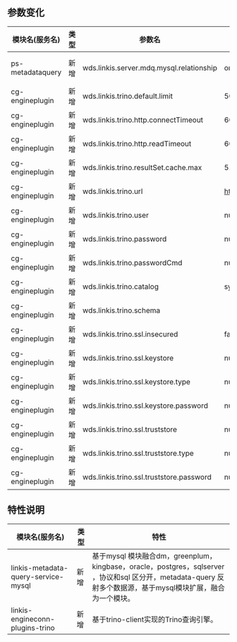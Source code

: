 ## 参数变化 


| 模块名(服务名)| 类型  |     参数名                                                | 默认值             | 描述                                                    |
| ----------- | ----- | -------------------------------------------------------- | ---------------- | ------------------------------------------------------- |
|ps-metadataquery | 新增  |   wds.linkis.server.mdq.mysql.relationship    | oracle,kingbase,postgresql,sqlserver,db2,greenplum,dm,mysql | 在mysql元数据服务兼容oracle,kingbase,postgresql,sqlserver,db2,greenplum,dm,驱动外部引入 |
|cg-engineplugin | 新增  |   wds.linkis.trino.default.limit    | 5000 | Trino查询的结果集返回条数限制 |
|cg-engineplugin | 新增  |   wds.linkis.trino.http.connectTimeout    | 60 | 连接Trino服务器的超时时间 |
|cg-engineplugin | 新增  |   wds.linkis.trino.http.readTimeout    | 60 | 等待Trino服务器返回数据的超时时间 |
|cg-engineplugin | 新增  |   wds.linkis.trino.resultSet.cache.max    | 512k | Trino结果集缓冲区大小 |
|cg-engineplugin | 新增  |   wds.linkis.trino.url    | http://127.0.0.1:8080 | Trino服务器URL |
|cg-engineplugin | 新增  |   wds.linkis.trino.user    | null | 用于连接Trino查询服务的用户名 |
|cg-engineplugin | 新增  |   wds.linkis.trino.password    | null | 用于连接Trino查询服务的密码 |
|cg-engineplugin | 新增  |   wds.linkis.trino.passwordCmd    | null | 用于连接Trino查询服务的密码回调命令 |
|cg-engineplugin | 新增  |   wds.linkis.trino.catalog    | system | 连接Trino查询时使用的catalog |
|cg-engineplugin | 新增  |   wds.linkis.trino.schema    |  | 连接Trino查询服务的默认schema |
|cg-engineplugin | 新增  |   wds.linkis.trino.ssl.insecured    | false | 是否忽略服务器的SSL证书 |
|cg-engineplugin | 新增  |   wds.linkis.trino.ssl.keystore    | null | keystore路径 |
|cg-engineplugin | 新增  |   wds.linkis.trino.ssl.keystore.type    | null | keystore类型 |
|cg-engineplugin | 新增  |   wds.linkis.trino.ssl.keystore.password    | null | keystore密码 |
|cg-engineplugin | 新增  |   wds.linkis.trino.ssl.truststore    | null | truststore路径 |
|cg-engineplugin | 新增  |   wds.linkis.trino.ssl.truststore.type    | null | truststore类型 |
|cg-engineplugin | 新增  |   wds.linkis.trino.ssl.truststore.password    | null | truststore密码 |

## 特性说明
| 模块名(服务名)| 类型   | 特性                                                    |
| ----------- | ---------------- | ------------------------------------------------------- |
|linkis-metadata-query-service-mysql | 新增  |  基于mysql 模块融合dm，greenplum，kingbase，oracle，postgres，sqlserver ，协议和sql 区分开，metadata-query 反射多个数据源，基于mysql模块扩展，融合为一个模块。|
|linkis-engineconn-plugins-trino | 新增  |  基于trino-client实现的Trino查询引擎。|

